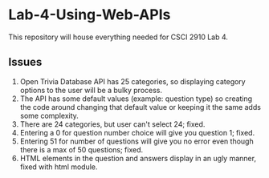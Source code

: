 # Lab-4-Using-Web-APIs
This repository will house everything needed for CSCI 2910 Lab 4.

## Issues
1. Open Trivia Database API has 25 categories, so displaying category options to the user will be a bulky process.
2. The API has some default values (example: question type) so creating the code around changing that default value or keeping it the same adds some complexity.
3. There are 24 categories, but user can't select 24; fixed.
4. Entering a 0 for question number choice will give you question 1; fixed.
5. Entering 51 for number of questions will give you no error even though there is a max of 50 questions; fixed.
6. HTML elements in the question and answers display in an ugly manner, fixed with html module.
